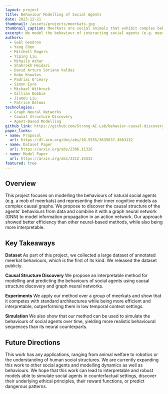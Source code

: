 ```yaml
---
layout: project
title: Behaviour Modelling of Social Agents
date: 2023-12-21
thumbnail: /assets/projects/meerkats.jpg
thumbnail_caption: Meerkats are social animals that exhibit complex behaviours.
excerpt: We model the behaviour of interacting social agents (e.g. meerkats) using a combination of causal inference and graph neural networks, and demonstrate increased efficiency and interpretability compared to existing architectures.
authors:
  - Gaël Gendron
  - Yang Chen
  - Mitchell Rogers
  - Yiping Liu
  - Mihailo Azhar
  - Shahrokh Heidari
  - David Arturo Soriano Valdez
  - Kobe Knowles
  - Padriac O'Leary
  - Simon Eyre
  - Michael Witbrock
  - Gillian Dobbie
  - Jiamou Liu
  - Patrice Delmas
technologies:
  - Graph Neural Networks
  - Causal Structure Discovery
  - Agent-Based Modelling
github_link: https://github.com/Strong-AI-Lab/behavior-causal-discovery
paper_links: 
- name: Proposal 
  url: https://dl.acm.org/doi/abs/10.5555/3635637.3663132
- name: Dataset Paper
  url: https://arxiv.org/abs/2306.11326
- name: Model Paper
  url: https://arxiv.org/abs/2312.14333
featured: true
---
```


## Overview

This project focuses on modelling the behaviours of natural social agents (e.g. a mob of meerkats) and representing their inner cognitive models as complex causal graphs. We propose to discover the causal structure of the agents' behaviours from data and combine it with a graph neural network (GNN) to model information propagation in an action network. Our approach showed better efficiency than other neural-based methods, while also being more interpretable.

## Key Takeaways

**Dataset** As part of this project, we collected a large dataset of annotated meerkat behaviours, which is the first of its kind. We released the dataset publicly.

**Causal Structure Discovery** We propose an interpretable method for modelling and predicting the behaviours of social agents using causal structure discovery and graph neural networks. 

**Experiments** We apply our method over a group of meerkats and show that it competes with standard architectures while being more efficient and interpretable, outperforming them in low temporal context settings.

**Simulation** We also show that our method can be used to simulate the behaviours of social agents over time, yielding more realistic behavioural sequences than its neural counterparts.

## Future Directions

This work has any applications, ranging from animal welfare to robotics or the understanding of human social structures. We are currently expanding this work to other social agents and modelling dynamics as well as behaviours. We hope that this work can lead to interpretable and robust models able to simulate social agents in counterfactual settings, discover their underlying ethical principles, their reward functions, or predict dangerous patterns.
